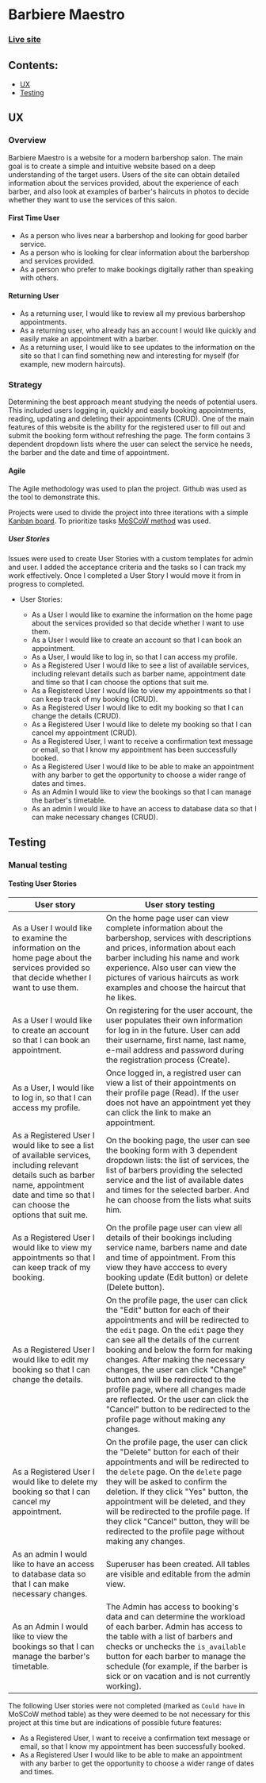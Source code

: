 # Barbiere Maestro

### [Live site](https://barbiere-e0b7941f6ea4.herokuapp.com/)

## Contents:

- <a href="#ux">UX</a>
- <a href="#testing">Testing</a>

## <div id="ux">UX</div>
### Overview
Barbiere Maestro is a website for a modern barbershop salon. The main goal is to create a simple and intuitive website based on a deep understanding of the target users. Users of the site can obtain detailed information about the services provided, about the experience of each barber, and also look at examples of barber's haircuts in photos to decide whether they want to use the services of this salon.

#### First Time User
- As a person who lives near a barbershop and looking for good barber service.
- As a person who is looking for clear information about the barbershop and services provided.
- As a person who prefer to make bookings digitally rather than speaking with others.

#### Returning User
- As a returning user, I would like to review all my previous barbershop appointments.
- As a returning user, who already has an account I would like quickly and easily make an appointment with a barber.
- As a returning user, I would like to see updates to the information on the site so that I can find something new and interesting for myself (for example, new modern haircuts).

### Strategy
Determining the best approach meant studying the needs of potential users. This included users logging in, quickly and easily booking appointments, reading, updating and deleting their appointments (CRUD). 
One of the main features of this website is the ability for the registered user to fill out and submit the booking form without refreshing the page. The form contains 3 dependent dropdown lists where the user can select the service he needs, the barber and the date and time of appointment.

#### Agile
The Agile methodology was used to plan the project. Github was used as the tool to demonstrate this. 

Projects were used to divide the project into three iterations with a simple [Kanban board](https://github.com/users/OlgaKuvs/projects/3/views/1).
To prioritize tasks [MoSCoW method](https://github.com/users/OlgaKuvs/projects/3/views/4) was used.

##### User Stories 
Issues were used to create User Stories with a custom templates for admin and user. I added the acceptance criteria and the tasks so I can track my work effectively. Once I completed a User Story I would move it from in progress to completed. 

- User Stories:
 
  - As a User I would like to examine the information on the home page about the services provided so that decide whether I want to use them.
  - As a User I would like to create an account so that I can book an appointment.
  - As a User, I would like to log in, so that I can access my profile.
  - As a Registered User I would like to see a list of available services, including relevant details such as barber name, appointment date and time so that I can choose the options that suit me.
  - As a Registered User I would like to view my appointments so that I can keep track of my booking (CRUD).
  - As a Registered User I would like to edit my booking so that I can change the details (CRUD).
  - As a Registered User I would like to delete my booking so that I can cancel my appointment (CRUD).
  - As a Registered User, I want to receive a confirmation text message or email, so that I know my appointment has been successfully booked.
  - As a Registered User I would like to be able to make an appointment with any barber to get the opportunity to choose a wider range of dates and times.
  - As an Admin I would like to view the bookings so that I can manage the barber's timetable.
  - As an admin I would like to have an access to database data so that I can make necessary changes (CRUD).


## <div id="testing">Testing</div>

### Manual testing

#### Testing User Stories 

| User story        | User story testing |           
| ------------------ | ------------- | 
| As a User I would like to examine the information on the home page about the services provided so that decide whether I want to use them. | On the home page user can view complete information about the barbershop, services with descriptions and prices, information about each barber including his name and work experience. Also user can view the pictures of various haircuts as work examples and choose the haircut that he likes.
| As a User I would like to create an account so that I can book an appointment. | On registering for the user account, the user populates their own information for log in in the future. User can add their username, first name, last name, e-mail address and password during the registration process (Create). | 
| As a User, I would like to log in, so that I can access my profile. | Once logged in, a registred user can view a list of their appointments on their profile page (Read). If the user does not have an appointment yet they can click the link to make an appointment. | 
| As a Registered User I would like to see a list of available services, including relevant details such as barber name, appointment date and time so that I can choose the options that suit me.| On the booking page, the user can see the booking form with 3 dependent dropdown lists: the list of services, the list of barbers providing the selected service and the list of available dates and times for the selected barber. And he can choose from the lists what suits him. |
|As a Registered User I would like to view my appointments so that I can keep track of my booking.| On the profile page user can view all details of their bookings including service name, barbers name and date and time of appointment. From this view they have acccess to every booking update (Edit button) or delete (Delete button).  |
| As a Registered User I would like to edit my booking so that I can change the details. | On the profile page, the user can click the "Edit" button for each of their appointments and will be redirected to the `edit` page. On the `edit` page they can see all the details of the current booking and below the form for making changes. After making the necessary changes, the user can click "Change" button and will be redirected to the profile page, where all changes made are reflected. Or the user can click the "Cancel" button to be redirected to the profile page without making any changes.| 
| As a Registered User I would like to delete my booking so that I can cancel my appointment. | On the profile page, the user can click the "Delete" button for each of their appointments and will be redirected to the `delete` page. On the `delete`  page they will be asked to confirm the deletion. If they click "Yes" button, the appointment will be deleted, and they will be redirected to the profile page. If they click "Cancel" button, they will be redirected to the profile page without making any changes. |
| As an admin I would like to have an access to database data so that I can make necessary changes. | Superuser has been created. All tables are visible and editable from the admin view. |
| As an Admin I would like to view the bookings so that I can manage the barber's timetable. | The Admin has access to booking's data and can determine the workload of each barber. Admin has access to the table with a list of barbers and checks or unchecks the  `is_available` button for each barber to manage the schedule (for example, if the barber is sick or on vacation and is not currently working). |

The following User stories were not completed (marked as `Could have` in MoSCoW method table) as they were deemed to be not necessary for this project at this time but are indications of possible future features:

 - As a Registered User, I want to receive a confirmation text message or email, so that I know my appointment has been successfully booked.
 - As a Registered User I would like to be able to make an appointment with any barber to get the opportunity to choose a wider range of dates and times.

